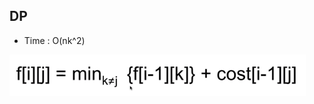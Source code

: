 ## DP
* Time : O(nk^2)

![alt text](https://github.com/RagingPsyduck/Data-Structures-and-Algorithms-in-Java/blob/master/Memorized%20Search%20and%20DP%20/2D/265.%20Paint%20House%20II/fc.png)